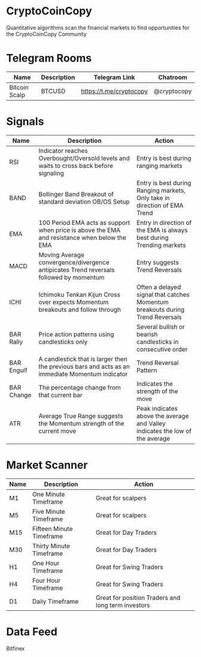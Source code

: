 # CryptoCoinCopy
Quantitative algorithms  scan the financial markets to find opportunities for the CryptoCoinCopy Community  

# Telegram Rooms
| Name | Description| Telegram Link|Chatroom |
|----------- | ----------| -----------| -----------|
|Bitcoin Scalp | BTCUSD | https://t.me/cryptocopy |@cryptocopy |

# Signals
| Name | Description| Action|
|----------- | ----------| -----------|
| RSI | Indicator reaches Overbought/Oversold levels and waits to cross back before signaling | Entry is best during ranging markets |
| BAND| Bollinger Band Breakout of standard deviation OB/OS Setup | Entry is best during Ranging markets, Only take in direction of EMA Trend|
| EMA | 100 Period EMA acts as support when price is above the EMA and resistance when below the EMA | Entry in direction of the EMA is always best during Trending markets|
|MACD| Moving Average convergence/divergence antipicates Trend reversals followed by momentum | Entry suggests Trend Reversals |
|ICHI | Ichimoku Tenkan Kijun Cross over expects Momentum breakouts and follow through | Often a delayed signal that catches Momentum breakouts during Trend Reversals |
| BAR Rally | Price action patterns using candlesticks only | Several bullish or bearish candlesticks in consecutive order|
| BAR Engulf | A candlestick that is larger then the previous bars and acts as an immediate Momentum indicator | Trend Reversal Pattern|
|BAR Change | The percentage change from that current bar | Indicates the strength of the move|
|ATR | Average True Range suggests the Momentum strength of the current move | Peak indicates above the average and Valley indicates the low of the average |

# Market Scanner
| Name | Description| Action|
|----------- | ----------| -----------|
|M1 | One Minute Timeframe | Great for scalpers |
|M5 | Five Minute Timeframe | Great for scalpers |
|M15 | Fifteen Minute Timeframe | Great for Day Traders |
|M30 | Thirty Minute Timeframe | Great for Day Traders |
|H1| One Hour Timeframe | Great for Swing Traders |
|H4 | Four Hour Timeframe | Great for Swing Traders |
|D1 | Daily Timeframe | Great for position Traders and long term investors|

# Data Feed
Bitfinex
